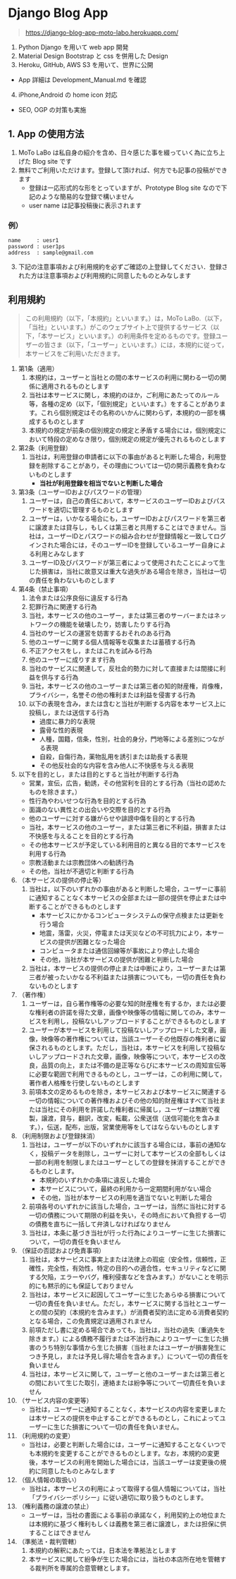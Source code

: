 # Django Blog App
> https://django-blog-app-moto-labo.herokuapp.com/
1. Python Django を用いて web app 開発
2. Material Design Bootstrap と css を併用した Design
3. Heroku, GitHub, AWS S3 を用いて、世界に公開
- App 詳細は Development_Manual.md を確認
4. iPhone,Android の home icon 対応
- SEO, OGP の対策も実施

## 1. App の使用方法
1. MoTo LaBo は私自身の紹介を含め、日々感じた事を綴っていく為に立ち上げた Blog site です
2. 無料でご利用いただけます。登録して頂ければ、何方でも記事の投稿ができます
   - 登録は一応形式的な形をとっていますが、Prototype Blog site なので下記のような簡易的な登録で構いません
   - user name は記事投稿後に表示されます
### 例）
    name     : uesr1
    password : user1ps
    address  : sample@gmail.com
3. 下記の注意事項および利用規約を必ずご確認の上登録してください．登録された方は注意事項および利用規約に同意したものとみなします
## **利用規約**
> この利用規約（以下，「本規約」といいます。）は，MoTo LaBo.（以下，「当社」といいます。）がこのウェブサイト上で提供するサービス（以下，「本サービス」といいます。）の利用条件を定めるものです。登録ユーザーの皆さま（以下，「ユーザー」といいます。）には，本規約に従って，本サービスをご利用いただきます。
1. 第1条（適用）
   1. 本規約は，ユーザーと当社との間の本サービスの利用に関わる一切の関係に適用されるものとします
   2. 当社は本サービスに関し，本規約のほか，ご利用にあたってのルール等，各種の定め（以下，「個別規定」といいます。）をすることがあります。これら個別規定はその名称のいかんに関わらず，本規約の一部を構成するものとします
   3. 本規約の規定が前条の個別規定の規定と矛盾する場合には，個別規定において特段の定めなき限り，個別規定の規定が優先されるものとします
2. 第2条（利用登録）
   1. 当社は，利用登録の申請者に以下の事由があると判断した場合，利用登録を削除することがあり，その理由については一切の開示義務を負わないものとします
        - **当社が利用登録を相当でないと判断した場合**
3. 第3条（ユーザーIDおよびパスワードの管理）
    1. ユーザーは，自己の責任において，本サービスのユーザーIDおよびパスワードを適切に管理するものとします
    2. ユーザーは，いかなる場合にも，ユーザーIDおよびパスワードを第三者に譲渡または貸与し，もしくは第三者と共用することはできません。当社は，ユーザーIDとパスワードの組み合わせが登録情報と一致してログインされた場合には，そのユーザーIDを登録しているユーザー自身による利用とみなします
    3. ユーザーID及びパスワードが第三者によって使用されたことによって生じた損害は，当社に故意又は重大な過失がある場合を除き，当社は一切の責任を負わないものとします
4. 第4条（禁止事項）
    1. 法令または公序良俗に違反する行為
    2. 犯罪行為に関連する行為
    3. 当社，本サービスの他のユーザー，または第三者のサーバーまたはネットワークの機能を破壊したり，妨害したりする行為
    4. 当社のサービスの運営を妨害するおそれのある行為
    5. 他のユーザーに関する個人情報等を収集または蓄積する行為
    6. 不正アクセスをし，またはこれを試みる行為
    7. 他のユーザーに成りすます行為
    8. 当社のサービスに関連して，反社会的勢力に対して直接または間接に利益を供与する行為
    9. 当社，本サービスの他のユーザーまたは第三者の知的財産権，肖像権，プライバシー，名誉その他の権利または利益を侵害する行為
    10. 以下の表現を含み，または含むと当社が判断する内容を本サービス上に投稿し，または送信する行為
        - 過度に暴力的な表現
        - 露骨な性的表現
        - 人種，国籍，信条，性別，社会的身分，門地等による差別につながる表現
        - 自殺，自傷行為，薬物乱用を誘引または助長する表現
        - その他反社会的な内容を含み他人に不快感を与える表現
5. 以下を目的とし，または目的とすると当社が判断する行為
    - 営業，宣伝，広告，勧誘，その他営利を目的とする行為（当社の認めたものを除きます。）
    - 性行為やわいせつな行為を目的とする行為
    - 面識のない異性との出会いや交際を目的とする行為
    - 他のユーザーに対する嫌がらせや誹謗中傷を目的とする行為
    - 当社，本サービスの他のユーザー，または第三者に不利益，損害または不快感を与えることを目的とする行為
    - その他本サービスが予定している利用目的と異なる目的で本サービスを利用する行為
    - 宗教活動または宗教団体への勧誘行為
    - その他，当社が不適切と判断する行為
6. （本サービスの提供の停止等）
    1. 当社は，以下のいずれかの事由があると判断した場合，ユーザーに事前に通知することなく本サービスの全部または一部の提供を停止または中断することができるものとします
       - 本サービスにかかるコンピュータシステムの保守点検または更新を行う場合
       - 地震，落雷，火災，停電または天災などの不可抗力により，本サービスの提供が困難となった場合
       - コンピュータまたは通信回線等が事故により停止した場合
       - その他，当社が本サービスの提供が困難と判断した場合
    2. 当社は，本サービスの提供の停止または中断により，ユーザーまたは第三者が被ったいかなる不利益または損害についても，一切の責任を負わないものとします
7. （著作権）
    1. ユーザーは，自ら著作権等の必要な知的財産権を有するか，または必要な権利者の許諾を得た文章，画像や映像等の情報に関してのみ，本サービスを利用し，投稿ないしアップロードすることができるものとします
    2. ユーザーが本サービスを利用して投稿ないしアップロードした文章，画像，映像等の著作権については，当該ユーザーその他既存の権利者に留保されるものとします。ただし，当社は，本サービスを利用して投稿ないしアップロードされた文章，画像，映像等について，本サービスの改良，品質の向上，または不備の是正等ならびに本サービスの周知宣伝等に必要な範囲で利用できるものとし，ユーザーは，この利用に関して，著作者人格権を行使しないものとします
    3. 前項本文の定めるものを除き，本サービスおよび本サービスに関連する一切の情報についての著作権およびその他の知的財産権はすべて当社または当社にその利用を許諾した権利者に帰属し，ユーザーは無断で複製，譲渡，貸与，翻訳，改変，転載，公衆送信（送信可能化を含みます。），伝送，配布，出版，営業使用等をしてはならないものとします
8. （利用制限および登録抹消）
    1. 当社は，ユーザーが以下のいずれかに該当する場合には，事前の通知なく，投稿データを削除し，ユーザーに対して本サービスの全部もしくは一部の利用を制限しまたはユーザーとしての登録を抹消することができるものとします。
        - 本規約のいずれかの条項に違反した場合
        - 本サービスについて，最終の利用から一定期間利用がない場合
        - その他，当社が本サービスの利用を適当でないと判断した場合
    2. 前項各号のいずれかに該当した場合，ユーザーは，当然に当社に対する一切の債務について期限の利益を失い，その時点において負担する一切の債務を直ちに一括して弁済しなければなりません
    3. 当社は，本条に基づき当社が行った行為によりユーザーに生じた損害について，一切の責任を負いません
9. （保証の否認および免責事項）
    1. 当社は，本サービスに事実上または法律上の瑕疵（安全性，信頼性，正確性，完全性，有効性，特定の目的への適合性，セキュリティなどに関する欠陥，エラーやバグ，権利侵害などを含みます。）がないことを明示的にも黙示的にも保証しておりません
    2. 当社は，本サービスに起因してユーザーに生じたあらゆる損害について一切の責任を負いません。ただし，本サービスに関する当社とユーザーとの間の契約（本規約を含みます。）が消費者契約法に定める消費者契約となる場合，この免責規定は適用されません
    3. 前項ただし書に定める場合であっても，当社は，当社の過失（重過失を除きます。）による債務不履行または不法行為によりユーザーに生じた損害のうち特別な事情から生じた損害（当社またはユーザーが損害発生につき予見し，または予見し得た場合を含みます。）について一切の責任を負いません
    4. 当社は，本サービスに関して，ユーザーと他のユーザーまたは第三者との間において生じた取引，連絡または紛争等について一切責任を負いません
10. （サービス内容の変更等）
    - 当社は，ユーザーに通知することなく，本サービスの内容を変更しまたは本サービスの提供を中止することができるものとし，これによってユーザーに生じた損害について一切の責任を負いません。
11. （利用規約の変更）
    - 当社は，必要と判断した場合には，ユーザーに通知することなくいつでも本規約を変更することができるものとします。なお，本規約の変更後，本サービスの利用を開始した場合には，当該ユーザーは変更後の規約に同意したものとみなします
12. （個人情報の取扱い）
    - 当社は，本サービスの利用によって取得する個人情報については，当社「プライバシーポリシー」に従い適切に取り扱うものとします。
13. （権利義務の譲渡の禁止）
    - ユーザーは，当社の書面による事前の承諾なく，利用契約上の地位または本規約に基づく権利もしくは義務を第三者に譲渡し，または担保に供することはできません
14. （準拠法・裁判管轄）
    1. 本規約の解釈にあたっては，日本法を準拠法とします
    2. 本サービスに関して紛争が生じた場合には，当社の本店所在地を管轄する裁判所を専属的合意管轄とします。
